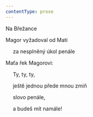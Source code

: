 ```yaml
---
contentType: prose
---
```


Na Břežance

Magor vyžadoval od Mati

     za nesplněný úkol penále

Maťa řek Magorovi:

     Ty, ty, ty,

     ještě jednou přede mnou zmiň

     slovo penále,

     a budeš mít namále!
